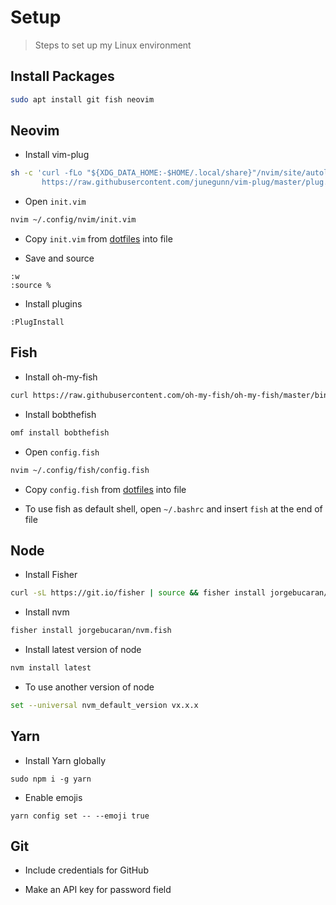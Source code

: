 # Setup

> Steps to set up my Linux environment

## Install Packages

```bash
sudo apt install git fish neovim
```

## Neovim

- Install vim-plug

```bash
sh -c 'curl -fLo "${XDG_DATA_HOME:-$HOME/.local/share}"/nvim/site/autoload/plug.vim --create-dirs \
       https://raw.githubusercontent.com/junegunn/vim-plug/master/plug.vim'
```

- Open `init.vim`

```bash
nvim ~/.config/nvim/init.vim
```

- Copy `init.vim` from [dotfiles](https://github.com/mathletedev/dotfiles) into file

- Save and source

```
:w
:source %
```

- Install plugins

```
:PlugInstall
```

## Fish

- Install oh-my-fish

```bash
curl https://raw.githubusercontent.com/oh-my-fish/oh-my-fish/master/bin/install | fish
```

- Install bobthefish

```bash
omf install bobthefish
```

- Open `config.fish`

```bash
nvim ~/.config/fish/config.fish
```

- Copy `config.fish` from [dotfiles](https://github.com/mathletedev/dotfiles) into file

- To use fish as default shell, open `~/.bashrc` and insert `fish` at the end of file

## Node

- Install Fisher

```bash
curl -sL https://git.io/fisher | source && fisher install jorgebucaran/fisher
```

- Install nvm

```bash
fisher install jorgebucaran/nvm.fish
```

- Install latest version of node

```bash
nvm install latest
```

- To use another version of node

```bash
set --universal nvm_default_version vx.x.x
```

## Yarn

- Install Yarn globally

```
sudo npm i -g yarn
```

- Enable emojis

```
yarn config set -- --emoji true
```

## Git

- Include credentials for GitHub

- Make an API key for password field

